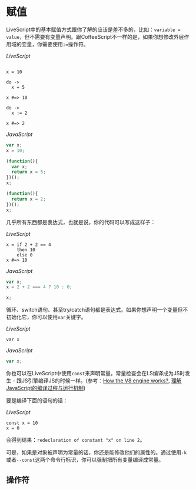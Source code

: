 # 赋值

LiveScript中的基本赋值方式跟你了解的应该是差不多的，比如：`variable = value`，但不需要有变量声明。跟CoffeeScript不一样的是，如果你想修改外层作用域的变量，你需要使用`:=`操作符。

*LiveScript*
```livescript

x = 10

do ->
  x = 5

x #=> 10

do -> 
  x := 2

x #=> 2
```

*JavaScript*

```js
var x;
x = 10;

(function(){
  var x;
  return x = 5;
})();
x;

(function(){
  return x = 2;
})();
x;
```

几乎所有东西都是表达式，也就是说，你的代码可以写成这样子：

*LiveScript*
```livescript
x = if 2 + 2 == 4
    then 10
    else 0
x #=> 10
```

*JavaScript*
```js
var x;
x = 2 + 2 === 4 ? 10 : 0;

x;
```

循环、switch语句、甚至try/catch语句都是表达式。如果你想声明一个变量但不初始化它，你可以使用`var`关键字。

*LiveScript*
```livescript
var x
```

*JavaScript*
```js
var x;
```

你也可以在LiveScript中使用`const`来声明常量。常量检查会在LS编译成为JS时发生 - 跟JS引擎编译JS的时候一样。(参考：[How the V8 engine works?](http://thibaultlaurens.github.io/javascript/2013/04/29/how-the-v8-engine-works/), [理解JavaScript的编译过程与运行机制](http://blog.csdn.net/celte/article/details/39412683))

要是编译下面的语句的话：

*LiveScript*
```livescript
const x = 10
x = 0
```

会得到结果：`redeclaration of constant "x" on line 2`。

可是，如果是对象被声明为常量的话，你还是能修改他们的属性的。通过使用`-k`或者`--const`这两个命令行标识，你可以强制把所有变量编译成常量。

## 操作符

